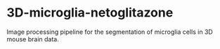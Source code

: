 # 3D-microglia-netoglitazone

Image processing pipeline for the segmentation of microglia cells in 3D mouse brain data.
